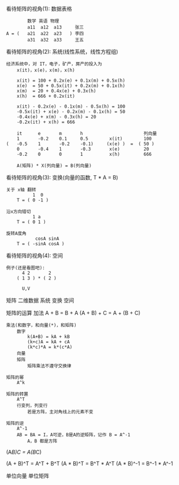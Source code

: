 



看待矩阵的视角(1): 数据表格

            数学 英语 物理
            a11  a12  a13     张三
    A = (   a21  a22  a23   ) 李四
            a31  a32  a33     王五






看待矩阵的视角(2): 系统(线性系统，线性方程组)

    经济系统中，对 IT，电子，矿产，房产的投入为 
        x(it)，x(e)，x(m)，x(h)

        x(it) = 100 + 0.2x(e) + 0.1x(m) + 0.5x(h)
        x(e)  = 50 + 0.5x(it) + 0.2x(m) + 0.1x(h)
        x(m)  = 20 + 0.4x(e) + 0.3x(h)
        x(h)  = 666 + 0.2x(it)

        x(it) - 0.2x(e) - 0.1x(m) - 0.5x(h) = 100
        -0.5x(it) + x(e) - 0.2x(m) - 0.1x(h) = 50
        -0.4x(e) + x(m) - 0.3x(h) = 20
        -0.2x(it) + x(h) = 666

        it      e       m       h                       列向量
        1       -0.2    0.1     0.5        x(it)        100
    (   -0.5    1       -0.2    -0.1)     (x(e) )  =  ( 50 )
        0       -0.4    1       -0.3       x(e)         20
        -0.2    0       0       1          x(h)         666

        A(矩阵) * X(列向量) = B(列向量)





看待矩阵的视角(3): 变换(向量的函数, T * A = B)

    关于 x轴 翻转
              1  0
        T = ( 0 -1 )

    沿x方向错切
              1 a
        T = ( 0 1 )

    旋转A度角
               cosA sinA
        T = ( -sinA cosA )





看待矩阵的视角(4): 空间

    例子(还是看图吧):
          4 2       2
        ( 1 3 ) * ( 2 )
          
          U,V




矩阵
    二维数据
    系统
    变换
    空间



矩阵的运算
    加法
        A + B = B + A
        (A + B) + C = A + (B + C)

    乘法(和数字，和向量(*)，和矩阵)
        数字
            k(A+B) = kA + kB
            (k+c)A = kA + cA
            (k*c)*A = k*(c*A)
        向量
        矩阵
            矩阵乘法不遵守交换律

    矩阵的幂
        A^k

    矩阵的转置
        A^T
        行变列，列变行
            若是方阵，主对角线上的元素不变

    矩阵的逆
        A^-1
        AB = BA = I，A可逆，B是A的逆矩阵，记作 B = A^-1
            A，B 都是方阵



(A*B)*C = A*(B*C)


(A + B)^T = A^T + B^T
(A * B)^T = B^T * A^T
(A * B)^-1 = B^-1 * A^-1



单位向量
单位矩阵
